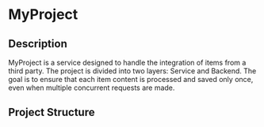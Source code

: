 # MyProject

## Description

MyProject is a service designed to handle the integration of items from a third party. The project is divided into two layers: Service and Backend. The goal is to ensure that each item content is processed and saved only once, even when multiple concurrent requests are made. 

## Project Structure


